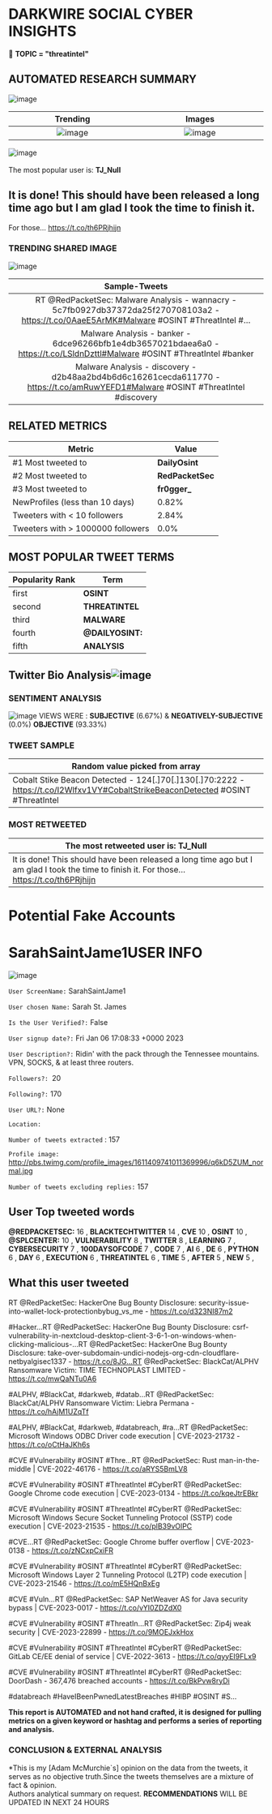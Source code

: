 # DARKWIRE SOCIAL CYBER INSIGHTS 
&#x1F34E; **TOPIC = "threatintel"**

## AUTOMATED RESEARCH SUMMARY
  ![image](darkLogo.png)   

|  Trending  |   Images | 
:-------------------------:|:-------------------------:
|  ![image](assets/threatintel/imageFile1.jpg)     <img width=200/> | ![image](assets/threatintel/imageFile2.jpg) <img width=200/> |   
 
 
![image](assets/threatintel/TWEETS.png)
<br></br>
The most popular user is: **TJ_Null**  
 

## It is done! This should have been released a long time ago but I am glad I took the time to finish it. 

For those… https://t.co/th6PRjhijn 

  




### TRENDING SHARED IMAGE

![image](assets/threatintel/twitterPostedImage.png)



|                **Sample-Tweets**        |
| :-------------: |
| RT @RedPacketSec: Malware Analysis - wannacry - 5c7fb0927db37372da25f270708103a2 - https://t.co/0AaeE5ArMK#Malware #OSINT #ThreatIntel  #… |
| Malware Analysis - banker - 6dce96266bfb1e4db3657021bdaea6a0 - https://t.co/LSldnDzttl#Malware #OSINT #ThreatIntel  #banker |
| Malware Analysis - discovery - d2b48aa2bd4b6d6c16261cecda611770 - https://t.co/amRuwYEFD1#Malware #OSINT #ThreatIntel  #discovery |

## RELATED METRICS<br>
| Metric | Value |
| ------------- | ------------- |
| #1 Most tweeted to  | **DailyOsint** |
| #2 Most tweeted to  | **RedPacketSec** |
| #3 Most tweeted to  | **fr0gger_** |
| NewProfiles (less than 10 days) | 0.82%  |
| Tweeters with < 10 followers  | 2.84%|
| Tweeters with > 1000000 followers  | 0.0%  |



## MOST POPULAR TWEET TERMS 


| Popularity Rank  | Term |
| ------------- | ------------- |
| first  | **OSINT**  |
| second  | **THREATINTEL**  |
| third  | **MALWARE** |
| fourth  | **@DAILYOSINT:**  |
| fifth  | **ANALYSIS**  |


## Twitter Bio Analysis![image](assets/threatintel/BIO.png)
### SENTIMENT ANALYSIS
![image](assets/threatintel/sentiment.png)
VIEWS WERE : **SUBJECTIVE**  (6.67%) & **NEGATIVELY-SUBJECTIVE** (0.0%) **OBJECTIVE** (93.33%)

### TWEET SAMPLE 
| Random value picked from array |
| ------------- |
|Cobalt Stike Beacon Detected - 124[.]70[.]130[.]70:2222 - https://t.co/I2Wlfxv1VY#CobaltStrikeBeaconDetected #OSINT #ThreatIntel |

### MOST RETWEETED 

| The most retweeted user is: **TJ_Null**  |
| ------------- |
| It is done! This should have been released a long time ago but I am glad I took the time to finish it. For those… https://t.co/th6PRjhijn |

# Potential Fake Accounts
 
# SarahSaintJame1USER INFO
![image](http://pbs.twimg.com/profile_images/1611409741011369996/q6kD5ZUM_normal.jpg)
 
`User ScreenName:` SarahSaintJame1 
 
`User chosen Name:` Sarah St. James 
 
`Is the User Verified?:` False 
 
`User signup date?:` Fri Jan 06 17:08:33 +0000 2023 
 
`User Description?:` Ridin' with the pack through the Tennessee mountains.
VPN, SOCKS, & at least three routers. 
 
`Followers?: `20 
 
`Following?:` 170 
 
`User URL?:` None 
 
`Location:`  
 
`Number of tweets extracted`  : 157 
 
`Profile image:` http://pbs.twimg.com/profile_images/1611409741011369996/q6kD5ZUM_normal.jpg 
 
`Number of tweets excluding replies:` 157 
 

 

 
## User Top tweeted words 
 
**@REDPACKETSEC:** 16 , **BLACKTECHTWITTER** 14 , **CVE** 10 , **OSINT** 10 , **@SPLCENTER:** 10 , **VULNERABILITY** 8 , **TWITTER** 8 , **LEARNING** 7 , **CYBERSECURITY** 7 , **100DAYSOFCODE** 7 , **CODE** 7 , **AI** 6 , **DE** 6 , **PYTHON** 6 , **DAY** 6 , **EXECUTION** 6 , **THREATINTEL** 6 , **TIME** 5 , **AFTER** 5 , **NEW** 5 , 
 
## What this user tweeted
 
RT @RedPacketSec: HackerOne Bug Bounty Disclosure: security-issue-into-wallet-lock-protectionbybug_vs_me - https://t.co/d323NI87m2

#Hacker…RT @RedPacketSec: HackerOne Bug Bounty Disclosure: csrf-vulnerability-in-nextcloud-desktop-client-3-6-1-on-windows-when-clicking-malicious-…RT @RedPacketSec: HackerOne Bug Bounty Disclosure: take-over-subdomain-undici-nodejs-org-cdn-cloudflare-netbyalgisec1337 - https://t.co/8JG…RT @RedPacketSec: BlackCat/ALPHV Ransomware Victim: TIME TECHNOPLAST LIMITED - https://t.co/mwQaNTu0A6

#ALPHV, #BlackCat, #darkweb, #datab…RT @RedPacketSec: BlackCat/ALPHV Ransomware Victim: Liebra Permana - https://t.co/hAjM1UZqTf

#ALPHV, #BlackCat, #darkweb, #databreach, #ra…RT @RedPacketSec: Microsoft Windows ODBC Driver code execution | CVE-2023-21732 - https://t.co/oCtHaJKh6s

#CVE #Vulnerability #OSINT #Thre…RT @RedPacketSec: Rust man-in-the-middle | CVE-2022-46176 - https://t.co/aRYS5BmLV8

#CVE #Vulnerability #OSINT #ThreatIntel #CyberRT @RedPacketSec: Google Chrome code execution | CVE-2023-0134 - https://t.co/kqeJtrEBkr

#CVE #Vulnerability #OSINT #ThreatIntel #CyberRT @RedPacketSec: Microsoft Windows Secure Socket Tunneling Protocol (SSTP) code execution | CVE-2023-21535 - https://t.co/plB39vOlPC

#CVE…RT @RedPacketSec: Google Chrome buffer overflow | CVE-2023-0138 - https://t.co/zNCxpCxiFR

#CVE #Vulnerability #OSINT #ThreatIntel #CyberRT @RedPacketSec: Microsoft Windows Layer 2 Tunneling Protocol (L2TP) code execution | CVE-2023-21546 - https://t.co/mE5HQnBxEg

#CVE #Vuln…RT @RedPacketSec: SAP NetWeaver AS for Java security bypass | CVE-2023-0017 - https://t.co/vYI0ZDZdX0

#CVE #Vulnerability #OSINT #ThreatIn…RT @RedPacketSec: Zip4j weak security | CVE-2023-22899 - https://t.co/9MOEJxkHox

#CVE #Vulnerability #OSINT #ThreatIntel #CyberRT @RedPacketSec: GitLab CE/EE denial of service | CVE-2022-3613 - https://t.co/qyyEI9FLx9

#CVE #Vulnerability #OSINT #ThreatIntel #CyberRT @RedPacketSec: DoorDash - 367,476 breached accounts - https://t.co/BkPvw8ryDi

#databreach #HaveIBeenPwnedLatestBreaches #HIBP #OSINT #S…
 

<b> This report is AUTOMATED and not hand crafted, it is designed for pulling metrics on a given keyword or hashtag and performs a series of reporting and analysis.</b>  
### CONCLUSION & EXTERNAL ANALYSIS

*This is my [Adam McMurchie`s] opinion on the data from the tweets, it serves as no objective truth.Since the tweets themselves are a mixture of fact & opinion.<br>
Authors analytical summary on request.
**RECOMMENDATIONS** WILL BE UPDATED IN NEXT  24 HOURS <br>